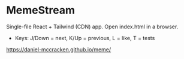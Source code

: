 ﻿# MemeStream

Single-file React + Tailwind (CDN) app. Open index.html in a browser.

- Keys: J/Down = next, K/Up = previous, L = like, T = tests

https://daniel-mccracken.github.io/meme/
